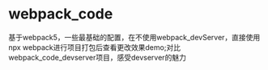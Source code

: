 # webpack_code
基于webpack5，一些最基础的配置，在不使用webpack_devServer，直接使用npx webpack进行项目打包后查看更改效果demo;对比webpack_code_devserver项目，感受devserver的魅力
